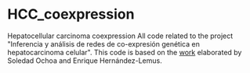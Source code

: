 # HCC_coexpression 

Hepatocellular carcinoma coexpression  All code related to the project "Inferencia y análisis de redes de co-expresión genética en hepatocarcinoma celular".  This code is based on the [work](https://github.com/CSB-IG/SGCCA) elaborated by Soledad Ochoa and Enrique Hernández-Lemus.
